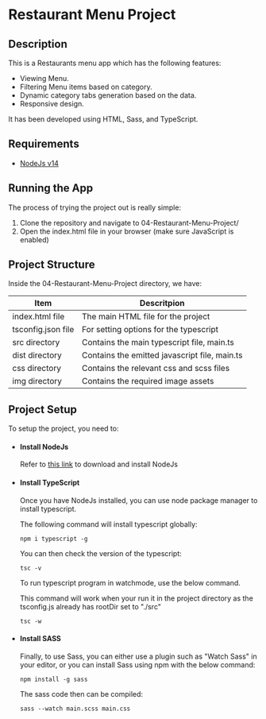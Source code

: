 # Restaurant Menu Project

## Description
This is a Restaurants menu app which has the following features:
- Viewing Menu.
- Filtering Menu items based on category.
- Dynamic category tabs generation based on the data.
- Responsive design.

It has been developed using HTML, Sass, and TypeScript.

## Requirements
- [NodeJs v14](https://nodejs.org/en/download)

## Running the App
The process of trying the project out is really simple:
1. Clone the repository and navigate to 04-Restaurant-Menu-Project/
2. Open the index.html file in your browser (make sure JavaScript is enabled)

## Project Structure
Inside the 04-Restaurant-Menu-Project directory, we have: 

Item | Descritpion |
--- | --- |
index.html file| The main HTML file for the project|
tsconfig.json file| For setting options for the typescript|
src directory| Contains the main typescript file, main.ts|
dist directory| Contains the emitted javascript file, main.ts|
css directory| Contains the relevant css and scss files|
img directory| Contains the required image assets|

## Project Setup
To setup the project, you need to:

- #### Install NodeJs
  Refer to [this link](https://nodejs.org/en/download) to download and install NodeJs

- #### Install TypeScript
  Once you have NodeJs installed, you can use node package manager to install typescript.

  The following command will install typescript globally:
  ``` 
  npm i typescript -g
  ```

  You can then check the version of the typescript:
  ```
  tsc -v
  ```

  To run typescript program in watchmode, use the below command.

  This command will work when your run it in the project directory as the tsconfig.js already has rootDir set to "./src"
  ```
  tsc -w
  ```

- #### Install SASS
  Finally, to use Sass, you can either use a plugin such as "Watch Sass" in your editor, or you can install Sass using npm with the below command:
  ```
  npm install -g sass
  ```

  The sass code then can be compiled:
  ```
  sass --watch main.scss main.css
  ```
